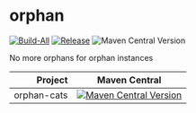 # orphan

[![Build-All](https://github.com/kevin-lee/orphan/actions/workflows/build.yml/badge.svg)](https://github.com/kevin-lee/orphan/actions/workflows/build.yml)
[![Release](https://github.com/kevin-lee/orphan/actions/workflows/release.yml/badge.svg)](https://github.com/kevin-lee/orphan/actions/workflows/release.yml)
![Maven Central Version](https://img.shields.io/maven-central/v/io.kevinlee/orphan-cats_3)

No more orphans for orphan instances

|     Project | Maven Central                                                                                                                                                 |
|------------:|---------------------------------------------------------------------------------------------------------------------------------------------------------------|
| orphan-cats | [![Maven Central Version](https://img.shields.io/maven-central/v/io.kevinlee/orphan-cats_3)](https://central.sonatype.com/artifact/io.kevinlee/orphan-cats_3) |

